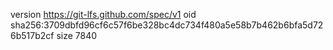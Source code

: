 version https://git-lfs.github.com/spec/v1
oid sha256:3709dbfd96cf6c57f6be328bc4dc734f480a5e58b7b462b6bfa5d726b517b2cf
size 7840
